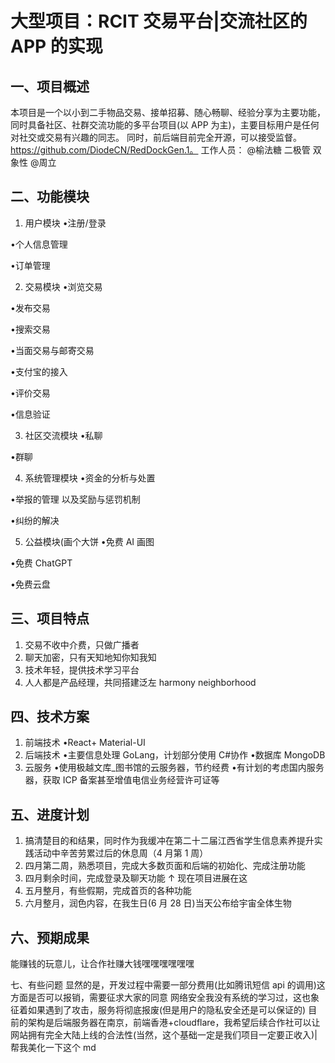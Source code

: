 # 大型项目：RCIT 交易平台|交流社区的 APP 的实现

## 一、项目概述

本项目是一个以小到二手物品交易、接单招募、随心畅聊、经验分享为主要功能，同时具备社区、社群交流功能的多平台项目(以 APP 为主)，主要目标用户是任何对社交或交易有兴趣的同志。
同时，前后端目前完全开源，可以接受监督。https://github.com/DiodeCN/RedDockGen.1。
工作人员：
@榆法糖 二极管 双象性
@周立

## 二、功能模块

1. 用户模块
•注册/登录

•个人信息管理

•订单管理

2. 交易模块
•浏览交易

•发布交易

•搜索交易

•当面交易与邮寄交易

•支付宝的接入

•评价交易

•信息验证

3. 社区交流模块
•私聊

•群聊

4. 系统管理模块
•资金的分析与处置

•举报的管理 以及奖励与惩罚机制

•纠纷的解决

5. 公益模块(画个大饼
•免费 AI 画图

•免费 ChatGPT

•免费云盘

## 三、项目特点

1. 交易不收中介费，只做广播者
2. 聊天加密，只有天知地知你知我知
3. 技术年轻，提供技术学习平台
4. 人人都是产品经理，共同搭建泛左 harmony neighborhood

## 四、技术方案

1. 前端技术
   •React+ Material-UI
2. 后端技术
   •主要信息处理 GoLang，计划部分使用 C#协作
   •数据库 MongoDB
3. 云服务
   •使用极越文库\_图书馆的云服务器，节约经费
   •有计划的考虑国内服务器，获取 ICP 备案甚至增值电信业务经营许可证等

## 五、进度计划

1. 搞清楚目的和结果，同时作为我缓冲在第二十二届江西省学生信息素养提升实践活动中辛苦劳累过后的休息周（4 月第 1 周）
2. 四月第二周，熟悉项目，完成大多数页面和后端的初始化、完成注册功能
3. 四月剩余时间，完成登录及聊天功能
   ↑ 现在项目进展在这
4. 五月整月，有些假期，完成首页的各种功能
5. 六月整月，润色内容，在我生日(6 月 28 日)当天公布给宇宙全体生物

## 六、预期成果

能赚钱的玩意儿，让合作社赚大钱嘿嘿嘿嘿嘿嘿

七、有些问题
显然的是，开发过程中需要一部分费用(比如腾讯短信 api 的调用)这方面是否可以报销，需要征求大家的同意
网络安全我没有系统的学习过，这也象征着如果遇到了攻击，服务将彻底报废(但是用户的隐私安全还是可以保证的)
目前的架构是后端服务器在南京，前端香港+cloudflare，我希望后续合作社可以让网站拥有完全大陆上线的合法性(当然，这个基础一定是我们项目一定要正收入)|帮我美化一下这个 md
